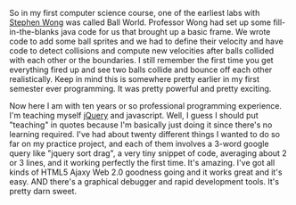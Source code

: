 So in my first computer science course, one of the earliest labs with [Stephen Wong](http://www.bandgap.cs.rice.edu/personal/adrice_swong/public/default.aspx) was called Ball World. Professor Wong had set up some fill-in-the-blanks java code for us that brought up a basic frame. We wrote code to add some ball sprites and we had to define their velocity and have code to detect collisions and compute new velocities after balls collided with each other or the boundaries. I still remember the first time you get everything fired up and see two balls collide and bounce off each other realistically. Keep in mind this is somewhere pretty earlier in my first semester ever programming. It was pretty powerful and pretty exciting.

Now here I am with ten years or so professional programming experience. I'm teaching myself [jQuery](http://jquery.com/) and javascript. Well, I guess I should put "teaching" in quotes because I'm basically just doing it since there's no learning required. I've had about twenty different things I wanted to do so far on my practice project, and each of them involves a 3-word google query like "jquery sort drag", a very tiny snippet of code, averaging about 2 or 3 lines, and it working perfectly the first time. It's amazing. I've got all kinds of HTML5 Ajaxy Web 2.0 goodness going and it works great and it's easy. AND there's a graphical debugger and rapid development tools. It's pretty darn sweet.